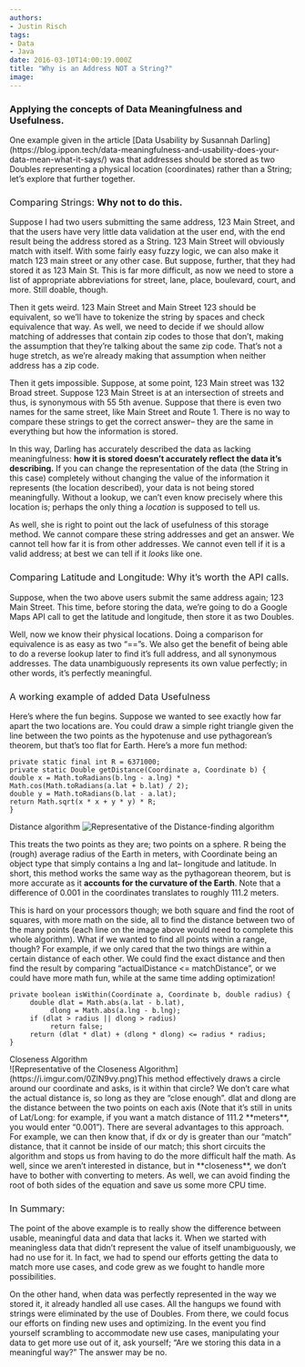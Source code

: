 ```yaml
---
authors:
- Justin Risch
tags:
- Data
- Java
date: 2016-03-10T14:00:19.000Z
title: "Why is an Address NOT a String?"
image: 
---
```


<h3> Applying the concepts of Data Meaningfulness and Usefulness.</h3>
One example given in the article [Data Usability by Susannah Darling](https://blog.ippon.tech/data-meaningfulness-and-usability-does-your-data-mean-what-it-says/) was that addresses should be stored as two Doubles representing a physical location (coordinates) rather than a String; let’s explore that further together.

### <span style="font-weight: 400">Comparing Strings: </span>**Why not to do this.**

<span style="font-weight: 400">Suppose I had two users submitting the same address, 123 Main Street, and that the users have very little data validation at the user end, with the end result being the address stored as a String. 123 Main Street will obviously match with itself. With some fairly easy fuzzy logic, we can also make it match 123 main street or any other case. But suppose, further, that they had stored it as 123 Main St. This is far more difficult, as now we need to store a list of appropriate abbreviations for street, lane, place, boulevard, court, and more. Still doable, though. </span>

<span style="font-weight: 400">Then it gets weird. 123 Main Street and Main Street 123 should be equivalent, so we’ll have to tokenize the string by spaces and check equivalence that way. As well, we need to decide if we should allow matching of addresses that contain zip codes to those that don’t, making the assumption that they’re talking about the same zip code. That’s not a huge stretch, as we’re already making that assumption when neither address has a zip code. </span>

<span style="font-weight: 400">Then it gets impossible. Suppose, at some point, 123 Main street was 132 Broad street. Suppose 123 Main Street is at an intersection of streets and thus, is synonymous with 55 5th avenue. Suppose that there is even two names for the same street, like Main Street and Route 1. There is no way to compare these strings to get the correct answer– they are the same in everything but how the information is stored. </span>

<span style="font-weight: 400">In this way, Darling has accurately described the data as lacking meaningfulness: </span>**how it is stored doesn’t accurately reflect the data it’s describing.** <span style="font-weight: 400">If you can change the representation of the data (the String in this case) completely without changing the value of the information it represents (the location described), your data is not being stored meaningfully. Without a lookup, we can’t even know precisely where this location is; perhaps the only thing a </span>*<span style="font-weight: 400">location</span>*<span style="font-weight: 400"> is supposed to tell us.</span>

<span style="font-weight: 400">As well, she is right to point out the lack of usefulness of this storage method. We cannot compare these string addresses and get an answer. We cannot tell how far it is from other addresses. We cannot even tell if it is a valid address; at best we can tell if it </span>*<span style="font-weight: 400">looks</span>*<span style="font-weight: 400"> like one.</span>

### <span style="font-weight: 400">Comparing Latitude and Longitude: Why it’s worth the API calls. </span>

<span style="font-weight: 400">Suppose, when the two above users submit the same address again; 123 Main Street. This time, before storing the data, we’re going to do a Google Maps API call to get the latitude and longitude, then store it as two Doubles. </span>

<span style="font-weight: 400">Well, now we know their physical locations. Doing a comparison for equivalence is as easy as two “==”s. We also get the benefit of being able to do a reverse lookup later to find it’s full address, and all synonymous addresses. The data unambiguously represents its own value perfectly; in other words, it’s perfectly meaningful.</span>

### <span style="font-weight: 400">A working example of added Data Usefulness</span>

<span style="font-weight: 400">Here’s where the fun begins. Suppose we wanted to see exactly how far apart the two locations are. You could draw a simple right triangle given the line between the two points as the hypotenuse and use pythagorean’s theorem, but that’s too flat for Earth. Here’s a more fun method: </span>

```language-java
private static final int R = 6371000;
private static Double getDistance(Coordinate a, Coordinate b) {
double x = Math.toRadians(b.lng - a.lng) * Math.cos(Math.toRadians(a.lat + b.lat) / 2);
double y = Math.toRadians(b.lat - a.lat);
return Math.sqrt(x * x + y * y) * R;
}
```

Distance algorithm
![Representative of the Distance-finding algorithm](https://i.imgur.com/ul4nwcS.png)

<span style="font-weight: 400">This treats the two points as they are; two points on a sphere. R being the (rough) average radius of the Earth in meters, with Coordinate being an object type that simply contains a lng and lat– longitude and latitude. In short, this method works the same way as the pythagorean theorem, but is more accurate as it </span>**accounts for the curvature of the Earth**<span style="font-weight: 400">. Note that a difference of 0.001 in the coordinates translates to roughly 111.2 meters. </span>

<span style="font-weight: 400">This is hard on your processors though; we both square and find the root of squares, with more math on the side, all to find the distance between two of the many points (each line on the image above would need to complete this whole algorithm). What if we wanted to find all points within a range, though? For example, if we only cared that the two things are within a certain distance of each other. We could find the exact distance and then find the result by comparing “actualDistance <= matchDistance”, or we could have more math fun, while at the same time adding optimization! </span>

```language-java
private boolean isWithin(Coordinate a, Coordinate b, double radius) {
     double dlat = Math.abs(a.lat - b.lat),
          dlong = Math.abs(a.lng - b.lng);
     if (dlat > radius || dlong > radius)
          return false;
     return (dlat * dlat) + (dlong * dlong) <= radius * radius;
}
```

<div class="code-embed-infos"><span class="code-embed-name">Closeness Algorithm</span></div></div>
![Representative of the Closeness Algorithm](https://i.imgur.com/0ZlN9vy.png)<span style="font-weight: 400">This method effectively draws a circle around our coordinate and asks, is it within that circle? We don’t care what the actual distance is, so long as they are “close enough”. dlat and dlong are the distance between the two points on each axis (Note that it’s still in units of Lat/Long: for example, if you want a match distance of 111.2 </span>**meters**<span style="font-weight: 400">, you would enter “0.001”). </span>
<span style="font-weight: 400">There are several advantages to this approach. For example, we can then know that, if dx or dy is greater than our “match” distance, that it cannot be inside of our match; this short circuits the algorithm and stops us from having to do the more difficult half the math. As well, since we aren’t interested in distance, but in </span>**closeness**<span style="font-weight: 400">, we don’t have to bother with converting to meters. As well, we can avoid finding the root of both sides of the equation and save us some more CPU time. </span>

### <span style="font-weight: 400">In Summary: </span>

<span style="font-weight: 400">The point of the above example is to really show the difference between usable, meaningful data and data that lacks it. When we started with meaningless data that didn’t represent the value of itself unambiguously, we had no use for it. In fact, we had to spend our efforts getting the data to match more use cases, and code grew as we fought to handle more possibilities. </span>

<span style="font-weight: 400">On the other hand, when data was perfectly represented in the way we stored it, it already handled all use cases. All the hangups we found with strings were eliminated by the use of Doubles. From there, we could focus our efforts on finding new uses and optimizing. In the event you find yourself scrambling to accommodate new use cases, manipulating your data to get more use out of it, ask yourself; “Are we storing this data in a meaningful way?” The answer may be no. </span>
